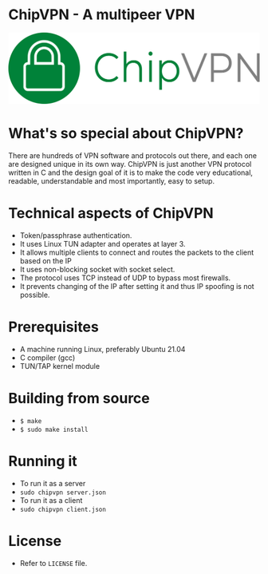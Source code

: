 # ChipVPN - A multipeer VPN 
![logo](https://github.com/coldchip/chipvpn/raw/master/docs/chipvpn.png)

# What's so special about ChipVPN?
There are hundreds of VPN software and protocols out there, and each one are designed unique in its own way. ChipVPN is just another VPN protocol written in C and the design goal of it is to make the code very educational, readable, understandable and most importantly, easy to setup. 

# Technical aspects of ChipVPN
- Token/passphrase authentication. 
- It uses Linux TUN adapter and operates at layer 3. 
- It allows multiple clients to connect and routes the packets to the client based on the IP 
- It uses non-blocking socket with socket select. 
- The protocol uses TCP instead of UDP to bypass most firewalls. 
- It prevents changing of the IP after setting it and thus IP spoofing is not possible. 

# Prerequisites
- A machine running Linux, preferably Ubuntu 21.04
- C compiler (gcc)
- TUN/TAP kernel module

# Building from source
- `$ make`
- `$ sudo make install`

# Running it
- To run it as a server
- `sudo chipvpn server.json`
- To run it as a client
- `sudo chipvpn client.json`

# License
- Refer to `LICENSE` file. 